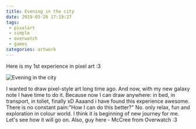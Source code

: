 ```yaml
---
title: Evening in the city
date: 2019-03-28 17:19:27
tags:
 - pixelart
 - simple
 - overwatch
 - games
categories: artwork
---
```

Here is my 1st experience in pixel art :3

![Evening in the city](https://cdnb.artstation.com/p/assets/images/images/016/870/551/large/lexi-reppo-overmccree.jpg)

<!-- more -->
I wanted to draw pixel-style art long time ago. And now, with my new galaxy note I have time to do it. Because now I can draw anywhere: in bed, in transport, in toliet, finally xD
Aaaand i have found this experience awesome. There is no constant pain:"How I can do this better?" No. only relax, fun and exploration in colour world. I think it is beginning of new journey for me.
Let's see how it will go on.
Also, guy here - McCree from Overwatch :3 